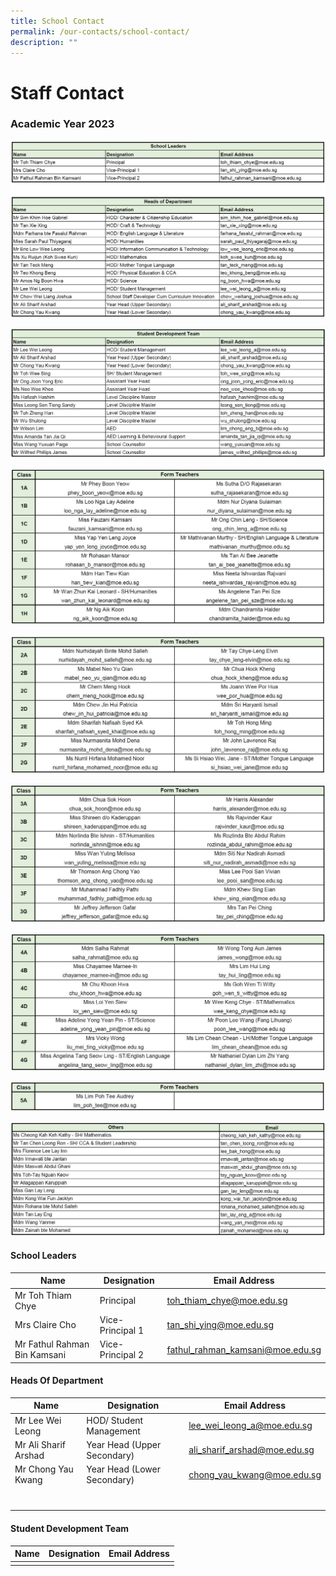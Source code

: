 ```yaml
---
title: School Contact
permalink: /our-contacts/school-contact/
description: ""
---
```

# Staff Contact

### Academic Year 2023

![](/images/Our%20Contacts/Contacts_SLsHODs_2023.jpg)

![](/images/Our%20Contacts/Contacts_SDT_2023.jpg)

![](/images/Our%20Contacts/Contacts_Sec1.jpg)

![](/images/Our%20Contacts/Contacts_Sec2.jpg)

![](/images/Our%20Contacts/Contacts_Sec3.jpg)

![](/images/Our%20Contacts/Contacts_Sec4.jpg)

![](/images/Our%20Contacts/Contacts_Sec5.jpg)

![](/images/Our%20Contacts/Contacts_Others_2023Term1.jpg)


#### School Leaders
| Name | Designation | Email Address |
| -------- | -------- | -------- |
| Mr Toh Thiam Chye | Principal | toh_thiam_chye@moe.edu.sg |
| Mrs Claire Cho | Vice-Principal 1 | tan_shi_ying@moe.edu.sg |
| Mr Fathul Rahman Bin Kamsani | Vice-Principal 2 | fathul_rahman_kamsani@moe.edu.sg |

#### Heads Of Department
| Name | Designation | Email Address |
| -------- | -------- | -------- |
| Mr Lee Wei Leong | HOD/ Student Management | lee_wei_leong_a@moe.edu.sg |
| Mr Ali Sharif Arshad | Year Head (Upper Secondary) | ali_sharif_arshad@moe.edu.sg |
| Mr Chong Yau Kwang | Year Head (Lower Secondary) | chong_yau_kwang@moe.edu.sg |
|  |  |  |
|  |  |  |
|  |  |  |
|  |  |  |
|  |  |  |
|  |  |  |
|  |  |  |

#### Student Development Team
| Name | Designation | Email Address |
| -------- | -------- | -------- |
|  |  |  |